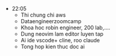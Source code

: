 
- 22:05 
	- Thi chung chi aws
	- Dataengineerzoomcamp
	- Khoa hoc robin engineer, 200 lab,....
	- Dung neovim lam editor luyen tap
	- Ai ide vscode+ cline, roo claude
	- Tong hop kien thuc doc  ai 